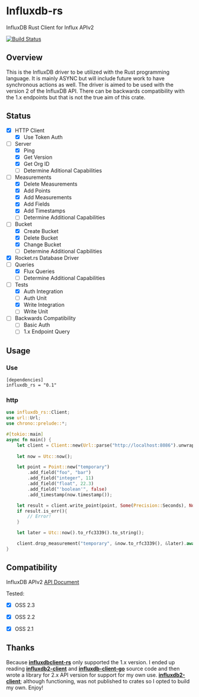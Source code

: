 # Influxdb-rs

InfluxDB Rust Client for Influx APIv2

[![Build Status](https://app.travis-ci.com/infosechoudini/influxdb-rs.svg?branch=main)](https://app.travis-ci.com/infosechoudini/influxdb-rs)

## Overview

This is the InfluxDB driver to be utilized with the Rust programming language. It is mainly ASYNC but will include future work to have synchronous actions as well. The driver is aimed to be used with the version 2 of the InfluxDB API. There can be backwards compatibility with the 1.x endpoints but that is not the true aim of this crate. 

## Status

- [x] HTTP Client
  - [x] Use Token Auth
- [ ] Server
  - [x] Ping
  - [x] Get Version
  - [x] Get Org ID 
  - [ ] Determine Aditional Capabilities
- [ ] Measurements
  - [x] Delete Measurements
  - [x] Add Points
  - [x] Add Measurements
  - [x] Add Fields
  - [x] Add Timestamps
  - [ ] Determine Additional Capabilities
- [ ] Bucket
  - [x] Create Bucket
  - [x] Delete Bucket
  - [x] Change Bucket
  - [ ] Determine Additional Capbilities
- [x] Rocket.rs Database Driver
- [ ] Queries
  - [x] Flux Queries
  - [ ] Determine Additional Capabilities
- [ ] Tests
  - [x] Auth Integration 
  - [ ] Auth Unit
  - [x] Write Integration
  - [ ] Write Unit
- [ ] Backwards Compatibility
  - [ ] Basic Auth 
  - [ ] 1.x Endpoint Query 

## Usage

### Use

```
[dependencies]
influxdb_rs = "0.1"
```

### http

```Rust
use influxdb_rs::Client;
use url::Url;
use chrono::prelude::*;

#[tokio::main]
async fn main() {
    let client = Client::new(Url::parse("http://localhost:8086").unwrap(), "test_bucket", "test_org", "0123456789").await.unwrap();
    
    let now = Utc::now();

    let point = Point::new("temporary")
        .add_field("foo", "bar")
        .add_field("integer", 11)
        .add_field("float", 22.3)
        .add_field("'boolean'", false)
        .add_timestamp(now.timestamp());

    let result = client.write_point(point, Some(Precision::Seconds), None).await;
    if result.is_err(){
        // Error!
    }

    let later = Utc::now().to_rfc3339().to_string();

    client.drop_measurement("temporary", &now.to_rfc3339(), &later).await.unwrap();
}
```

## Compatibility

InfluxDB APIv2 [API Document](https://docs.influxdata.com/influxdb/v2.0/api/)

Tested:
- [x] OSS 2.3
- [x] OSS 2.2
- [x] OSS 2.1


## Thanks

Because [**influxdbclient-rs**](https://github.com/driftluo/InfluxDBClient-rs) only supported the 1.x version. I ended up reading [**influxdb2-client**](https://github.com/influxdata/influxdb_iox/tree/main/influxdb2_client) and [**influxdb-client-go**](https://github.com/influxdata/influxdb-client-go) source code and then wrote a library for 2.x API version for support for my own use. [**influxdb2-client**](https://github.com/influxdata/influxdb_iox/tree/main/influxdb2_client); although functioning, was not published to crates so I opted to build my own. Enjoy! 